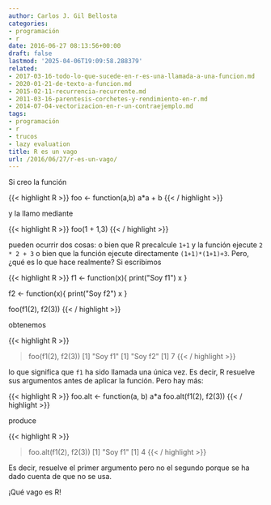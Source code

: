 ```yaml
---
author: Carlos J. Gil Bellosta
categories:
- programación
- r
date: 2016-06-27 08:13:56+00:00
draft: false
lastmod: '2025-04-06T19:09:58.288379'
related:
- 2017-03-16-todo-lo-que-sucede-en-r-es-una-llamada-a-una-funcion.md
- 2020-01-21-de-texto-a-funcion.md
- 2015-02-11-recurrencia-recurrente.md
- 2011-03-16-parentesis-corchetes-y-rendimiento-en-r.md
- 2014-07-04-vectorizacion-en-r-un-contraejemplo.md
tags:
- programación
- r
- trucos
- lazy evaluation
title: R es un vago
url: /2016/06/27/r-es-un-vago/
---
```


Si creo la función

{{< highlight R >}}
foo <- function(a,b) a*a + b
{{< / highlight >}}

y la llamo mediante

{{< highlight R >}}
foo(1 + 1,3)
{{< / highlight >}}

pueden ocurrir dos cosas: o bien que R precalcule `1+1` y la función ejecute `2 * 2 + 3` o bien que la función ejecute directamente `(1+1)*(1+1)+3`. Pero, ¿qué es lo que hace realmente? Si escribimos

{{< highlight R >}}
f1 <- function(x){
    print("Soy f1")
    x
}

f2 <- function(x){
    print("Soy f2")
    x
}

foo(f1(2), f2(3))
{{< / highlight >}}

obtenemos

{{< highlight R >}}
> foo(f1(2), f2(3))
[1] "Soy f1"
[1] "Soy f2"
[1] 7
{{< / highlight >}}

lo que significa que `f1` ha sido llamada una única vez. Es decir, R resuelve sus argumentos antes de aplicar la función. Pero hay más:

{{< highlight R >}}
foo.alt <- function(a, b) a*a
foo.alt(f1(2), f2(3))
{{< / highlight >}}

produce

{{< highlight R >}}
> foo.alt(f1(2), f2(3))
[1] "Soy f1"
[1] 4
{{< / highlight >}}

Es decir, resuelve el primer argumento pero no el segundo porque se ha dado cuenta de que no se usa.

¡Qué vago es R!